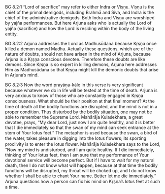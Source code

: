 BG 8.2:1	“Lord of sacriﬁce” may refer to either Indra or Viṣṇu. Viṣṇu is the chief of the primal demigods, including Brahmā and Śiva, and Indra is the chief of the administrative demigods. Both Indra and Viṣṇu are worshiped by yajña performances. But here Arjuna asks who is actually the Lord of yajña (sacriﬁce) and how the Lord is residing within the body of the living entity.

BG 8.2:2	Arjuna addresses the Lord as Madhusūdana because Kṛṣṇa once killed a demon named Madhu. Actually these questions, which are of the nature of doubts, should not have arisen in the mind of Arjuna, because Arjuna is a Kṛṣṇa conscious devotee. Therefore these doubts are like demons. Since Kṛṣṇa is so expert in killing demons, Arjuna here addresses Him as Madhusūdana so that Kṛṣṇa might kill the demonic doubts that arise in Arjuna’s mind.

BG 8.2:3	Now the word prayāṇa-kāle in this verse is very signiﬁcant because whatever we do in life will be tested at the time of death. Arjuna is very anxious to know of those who are constantly engaged in Kṛṣṇa consciousness. What should be their position at that ﬁnal moment? At the time of death all the bodily functions are disrupted, and the mind is not in a proper condition. Thus disturbed by the bodily situation, one may not be able to remember the Supreme Lord. Mahārāja Kulaśekhara, a great devotee, prays, “My dear Lord, just now I am quite healthy, and it is better that I die immediately so that the swan of my mind can seek entrance at the stem of Your lotus feet.” The metaphor is used because the swan, a bird of the water, takes pleasure in digging into the lotus ﬂowers; its sporting proclivity is to enter the lotus ﬂower. Mahārāja Kulaśekhara says to the Lord, “Now my mind is undisturbed, and I am quite healthy. If I die immediately, thinking of Your lotus feet, then I am sure that my performance of Your devotional service will become perfect. But if I have to wait for my natural death, then I do not know what will happen, because at that time the bodily functions will be disrupted, my throat will be choked up, and I do not know whether I shall be able to chant Your name. Better let me die immediately.” Arjuna questions how a person can ﬁx his mind on Kṛṣṇa’s lotus feet at such a time.